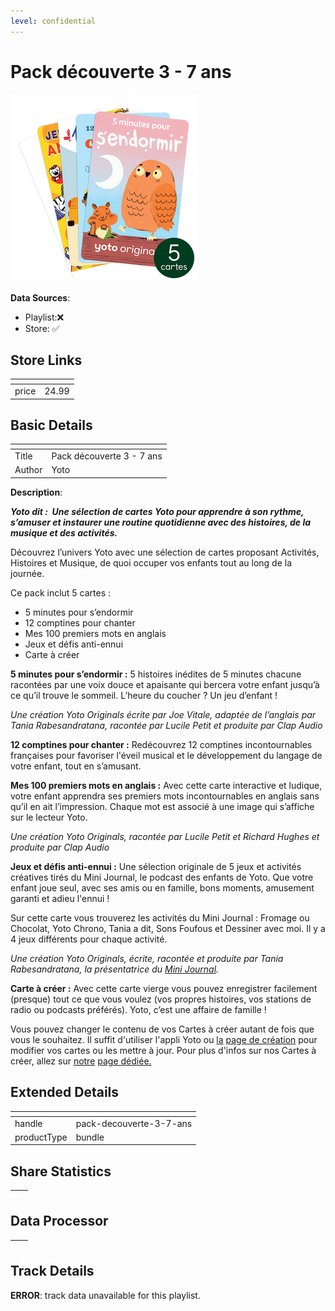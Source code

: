 ```yaml
---
level: confidential
---
```

# Pack découverte 3 - 7 ans

![card_[f5TbV].png](../../img/cards/card_[f5TbV].png)

**Data Sources**: 

- Playlist:❌
- Store: ✅


## Store Links

| <!-- --> | <!-- --> |
| - | - |
| price | 24.99 |


## Basic Details

| <!-- --> | <!-- --> |
| - | - |
| Title | Pack découverte 3 - 7 ans |
| Author | Yoto |

**Description**:

_**Yoto dit :  Une sélection de cartes Yoto pour apprendre à son rythme, s’amuser et instaurer une routine quotidienne avec des histoires, de la musique et des activités.**_

Découvrez l’univers Yoto avec une sélection de cartes proposant Activités, Histoires et Musique, de quoi occuper vos enfants tout au long de la journée.

Ce pack inclut 5 cartes : 

*   5 minutes pour s’endormir
*   12 comptines pour chanter
*   Mes 100 premiers mots en anglais
*   Jeux et défis anti-ennui
*   Carte à créer

**5 minutes pour s’endormir :** 5 histoires inédites de 5 minutes chacune racontées par une voix douce et apaisante qui bercera votre enfant jusqu’à ce qu’il trouve le sommeil. L’heure du coucher ? Un jeu d’enfant !

_Une création Yoto Originals écrite par Joe Vitale, adaptée de l’anglais par Tania Rabesandratana, racontée par Lucile Petit et produite par Clap Audio_

**12 comptines pour chanter :** Redécouvrez 12 comptines incontournables françaises pour favoriser l'éveil musical et le développement du langage de votre enfant, tout en s’amusant.

**Mes 100 premiers mots en anglais :** Avec cette carte interactive et ludique, votre enfant apprendra ses premiers mots incontournables en anglais sans qu’il en ait l’impression. Chaque mot est associé à une image qui s’affiche sur le lecteur Yoto. 

_Une création Yoto Originals, racontée par Lucile Petit et Richard Hughes et produite par Clap Audio_

**Jeux et défis anti-ennui :** Une sélection originale de 5 jeux et activités créatives tirés du Mini Journal, le podcast des enfants de Yoto. Que votre enfant joue seul, avec ses amis ou en famille, bons moments, amusement garanti et adieu l'ennui !  

Sur cette carte vous trouverez les activités du Mini Journal : Fromage ou Chocolat, Yoto Chrono, Tania a dit, Sons Foufous et Dessiner avec moi. Il y a 4 jeux différents pour chaque activité. 

_Une création Yoto Originals, écrite, racontée et produite par Tania Rabesandratana, la présentatrice du [Mini Journal](https://eu.yotoplay.com/fr/yoto-daily)._

**Carte à créer :** Avec cette carte vierge vous pouvez enregistrer facilement (presque) tout ce que vous voulez (vos propres histoires, vos stations de radio ou podcasts préférés). Yoto, c’est une affaire de famille !

Vous pouvez changer le contenu de vos Cartes à créer autant de fois que vous le souhaitez. Il suffit d'utiliser l'appli Yoto ou [la](https://my.yotoplay.com/my-cards) [page de création](https://my.yotoplay.com/my-cards) pour modifier vos cartes ou les mettre à jour. Pour plus d'infos sur nos Cartes à créer, allez sur [notre](https://yoto-eu.myshopify.com/fr/pages/myo) [page dédiée.](https://eu.yotoplay.com/fr/pages/myo)


## Extended Details

| <!-- --> | <!-- --> |
| - | - |
| handle | pack-decouverte-3-7-ans |
| productType | bundle |


## Share Statistics

| <!-- --> | <!-- --> |
| - | - |


## Data Processor

| <!-- --> | <!-- --> |
| - | - |


## Track Details

**ERROR**: track data unavailable for this playlist.
